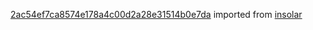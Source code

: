 [2ac54ef7ca8574e178a4c00d2a28e31514b0e7da](https://github.com/insolar/insolar/commit/2ac54ef7ca8574e178a4c00d2a28e31514b0e7da) imported from [insolar](https://github.com/insolar/insolar)
